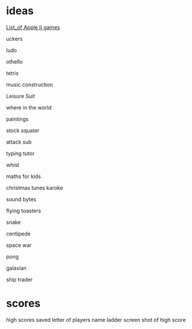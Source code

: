 

# ideas
[List_of Apple II games](https://en.wikipedia.org/wiki/List_of_Apple_II_games)


uckers

ludo

othello

tetris

music construction

Leisure Suit

where in the world

paintings

stock squater

attack sub

typing tutor

whist

maths for kids

christmas tunes
    karoke

sound bytes

flying toasters

snake

centipede

space war

pong

galaxian

ship trader


# scores

high scores saved
letter of players name
ladder
screen shot of high score

